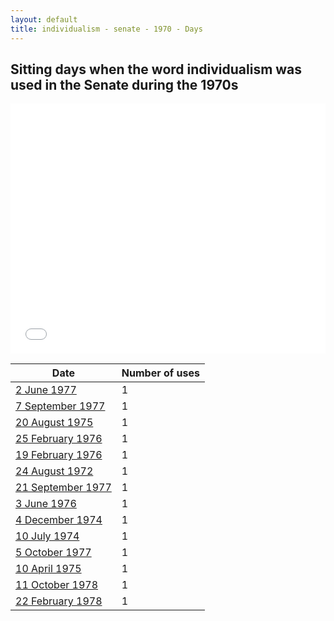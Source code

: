 ```yaml
---
layout: default
title: individualism - senate - 1970 - Days
---
```

## Sitting days when the word **individualism** was used in the Senate during the 1970s

<iframe width="100%" height="400" frameborder="0" scrolling="no" src="//plot.ly/~wragge/777.embed"></iframe>

| Date | Number of uses |
|--------------|----------------|
|[2 June 1977](https://historichansard.net/senate/1977/19770602_senate_30_s73/)|1|
|[7 September 1977](https://historichansard.net/senate/1977/19770907_senate_30_s74/)|1|
|[20 August 1975](https://historichansard.net/senate/1975/19750820_senate_29_s65/)|1|
|[25 February 1976](https://historichansard.net/senate/1976/19760225_senate_30_s67/)|1|
|[19 February 1976](https://historichansard.net/senate/1976/19760219_senate_30_s67/)|1|
|[24 August 1972](https://historichansard.net/senate/1972/19720824_senate_27_s53/)|1|
|[21 September 1977](https://historichansard.net/senate/1977/19770921_senate_30_s74/)|1|
|[3 June 1976](https://historichansard.net/senate/1976/19760603_senate_30_s68/)|1|
|[4 December 1974](https://historichansard.net/senate/1974/19741204_senate_29_s62/)|1|
|[10 July 1974](https://historichansard.net/senate/1974/19740710_senate_29_s60/)|1|
|[5 October 1977](https://historichansard.net/senate/1977/19771005_senate_30_s74/)|1|
|[10 April 1975](https://historichansard.net/senate/1975/19750410_senate_29_s63/)|1|
|[11 October 1978](https://historichansard.net/senate/1978/19781011_senate_31_s78/)|1|
|[22 February 1978](https://historichansard.net/senate/1978/19780222_senate_31_s76/)|1|
